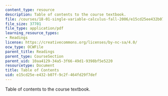 ```yaml
---
content_type: resource
description: Table of contents to the course textbook.
file: /courses/18-01-single-variable-calculus-fall-2006/e15cd25ee432b07f9c2f464fd29f7def_18_01_cover_toc.pdf
file_size: 37701
file_type: application/pdf
learning_resource_types:
- Readings
license: https://creativecommons.org/licenses/by-nc-sa/4.0/
ocw_type: OCWFile
parent_title: Readings
parent_type: CourseSection
parent_uid: 10aa4129-34a5-3f66-49d1-9398bf5e5220
resourcetype: Document
title: Table of Contents
uid: e15cd25e-e432-b07f-9c2f-464fd29f7def
---
```

Table of contents to the course textbook.